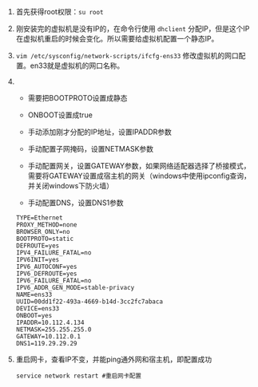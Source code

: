 1. 首先获得root权限：`su root`

2. 刚安装完的虚拟机是没有IP的，在命令行使用 `dhclient` 分配IP，但是这个IP在虚拟机重启的时候会变化。所以需要给虚拟机配置一个静态IP。

3. `vim /etc/sysconfig/network-scripts/ifcfg-ens33` 修改虚拟机的网口配置。en33就是虚拟机的网口名称。

4. * 需要把BOOTPROTO设置成静态

   * ONBOOT设置成true

   * 手动添加刚才分配的IP地址，设置IPADDR参数

   * 手动配置子网掩码，设置NETMASK参数

   * 手动配置网关，设置GATEWAY参数，如果网络适配器选择了桥接模式，需要将GATEWAY设置成宿主机的网关（windows中使用ipconfig查询，并关闭windows下防火墙）
   * 手动配置DNS，设置DNS1参数

   ```
   TYPE=Ethernet
   PROXY_METHOD=none
   BROWSER_ONLY=no
   BOOTPROTO=static
   DEFROUTE=yes
   IPV4_FAILURE_FATAL=no
   IPV6INIT=yes
   IPV6_AUTOCONF=yes
   IPV6_DEFROUTE=yes
   IPV6_FAILURE_FATAL=no
   IPV6_ADDR_GEN_MODE=stable-privacy
   NAME=ens33
   UUID=00dd1f22-493a-4669-b14d-3cc2fc7abaca
   DEVICE=ens33
   ONBOOT=yes
   IPADDR=10.112.4.134
   NETMASK=255.255.255.0
   GATEWAY=10.112.0.1
   DNS1=119.29.29.29
   
   ```

5. 重启网卡，查看IP不变，并能ping通外网和宿主机，即配置成功

   ```
   service network restart #重启网卡配置
   ```

   